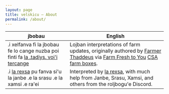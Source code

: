 ```yaml
---
layout: page
title: velskicu — About
permalink: /about/
---
```


| jbobau | English
|---|---
| .i xelfanva fi la jbobau fe lo cange nuzba poi finti fa [la .tadiys. voi'i tercange] | Lojban interpretations of farm updates, originally authored by [Farmer Thaddeus] via [Farm Fresh to You] [CSA farm boxes].
| .i [la rexsa] pu fanva si'u la janbe .e la srasu .e la xamsi .e ra'ei | Interpreted by [la rexsa], with much help from Janbe, Srasu, Xamsi, and others from the roljbogu'e Discord.

[la .tadiys. voi'i tercange]: https://instagram.com/farmerthaddeus
[la rexsa]: https://mastodon.xyz/web/@alxndr
[CSA farm boxes]: https://en.wikipedia.org/wiki/Community-supported_agriculture
[Farmer Thaddeus]: https://instagram.com/farmerthaddeus
[Farm Fresh to You]: https://farmfreshtoyou.com
